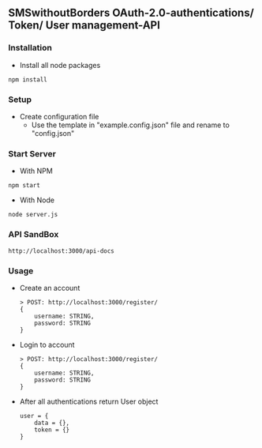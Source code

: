 ## SMSwithoutBorders OAuth-2.0-authentications/ Token/ User management-API

### Installation

* Install all node packages
```
npm install
```

### Setup
* Create configuration file
    * Use the template in "example.config.json" file and rename to "config.json"
### Start Server
* With NPM
```
npm start
```
* With Node
```
node server.js
```

### API SandBox
```
http://localhost:3000/api-docs
```

### Usage
* Create an account

    ```
    > POST: http://localhost:3000/register/ 
    {
        username: STRING,
        password: STRING
    }
    ```
* Login to account

    ```
    > POST: http://localhost:3000/register/ 
    {
        username: STRING,
        password: STRING
    }
    ```
* After all authentications return User object
    ```
    user = {
        data = {},
        token = {}
    }
    ```